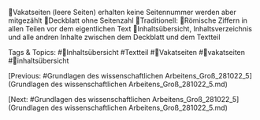 Vakatseiten (leere Seiten) erhalten keine Seitennummer werden aber mitgezählt
Deckblatt ohne Seitenzahl
Traditionell:
Römische Ziffern in allen Teilen vor dem eigentlichen Text
Inhaltsübersicht, Inhaltsverzeichnis und alle andren Inhalte zwischen dem Deckblatt und dem Textteil 

   Tags & Topics:
   #Inhaltsübersicht
   #Textteil
   #Vakatseiten
   #vakatseiten
   #inhaltsübersicht

[Previous: #Grundlagen des wissenschaftlichen Arbeitens_Groß_281022_5](Grundlagen des wissenschaftlichen Arbeitens_Groß_281022_5.md)

[Next: #Grundlagen des wissenschaftlichen Arbeitens_Groß_281022_5](Grundlagen des wissenschaftlichen Arbeitens_Groß_281022_5.md)